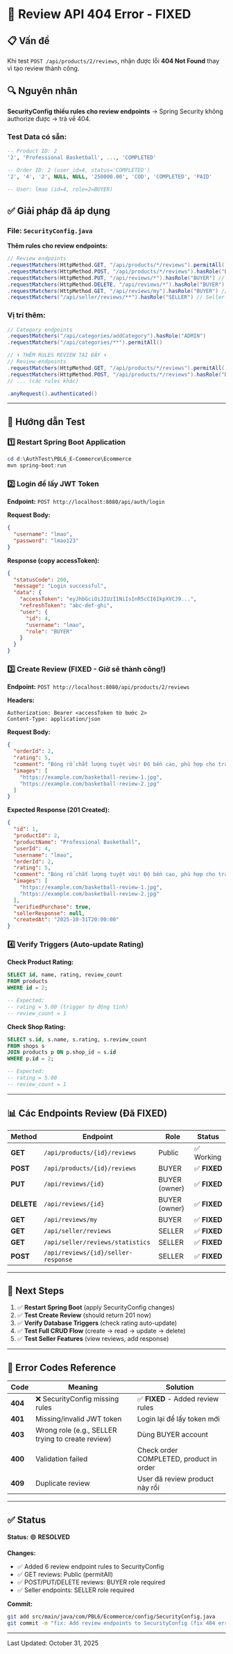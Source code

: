 # 🔧 Review API 404 Error - FIXED

## 📋 Vấn đề

Khi test `POST /api/products/2/reviews`, nhận được lỗi **404 Not Found** thay vì tạo review thành công.

## 🔍 Nguyên nhân

**SecurityConfig thiếu rules cho review endpoints** → Spring Security không authorize được → trả về 404.

### Test Data có sẵn:
```sql
-- Product ID: 2
'2', 'Professional Basketball', ..., 'COMPLETED'

-- Order ID: 2 (user_id=4, status='COMPLETED')
'2', '4', '2', NULL, NULL, '250000.00', 'COD', 'COMPLETED', 'PAID'

-- User: lmao (id=4, role=2=BUYER)
```

## ✅ Giải pháp đã áp dụng

### File: `SecurityConfig.java`

**Thêm rules cho review endpoints:**

```java
// Review endpoints
.requestMatchers(HttpMethod.GET, "/api/products/*/reviews").permitAll() // Public: view reviews
.requestMatchers(HttpMethod.POST, "/api/products/*/reviews").hasRole("BUYER") // Create review
.requestMatchers(HttpMethod.PUT, "/api/reviews/*").hasRole("BUYER") // Update review
.requestMatchers(HttpMethod.DELETE, "/api/reviews/*").hasRole("BUYER") // Delete review
.requestMatchers(HttpMethod.GET, "/api/reviews/my").hasRole("BUYER") // My reviews
.requestMatchers("/api/seller/reviews/**").hasRole("SELLER") // Seller review management
```

### Vị trí thêm:
```java
// Category endpoints
.requestMatchers("/api/categories/addCategory").hasRole("ADMIN")
.requestMatchers("/api/categories/**").permitAll()

// ⬇️ THÊM RULES REVIEW TẠI ĐÂY ⬇️
// Review endpoints
.requestMatchers(HttpMethod.GET, "/api/products/*/reviews").permitAll()
.requestMatchers(HttpMethod.POST, "/api/products/*/reviews").hasRole("BUYER")
// ... (các rules khác)

.anyRequest().authenticated()
```

---

## 🧪 Hướng dẫn Test

### 1️⃣ Restart Spring Boot Application

```powershell
cd d:\AuthTest\PBL6_E-Commerce\Ecommerce
mvn spring-boot:run
```

### 2️⃣ Login để lấy JWT Token

**Endpoint:** `POST http://localhost:8080/api/auth/login`

**Request Body:**
```json
{
  "username": "lmao",
  "password": "lmao123"
}
```

**Response (copy accessToken):**
```json
{
  "statusCode": 200,
  "message": "Login successful",
  "data": {
    "accessToken": "eyJhbGciOiJIUzI1NiIsInR5cCI6IkpXVCJ9...",
    "refreshToken": "abc-def-ghi",
    "user": {
      "id": 4,
      "username": "lmao",
      "role": "BUYER"
    }
  }
}
```

### 3️⃣ Create Review (FIXED - Giờ sẽ thành công!)

**Endpoint:** `POST http://localhost:8080/api/products/2/reviews`

**Headers:**
```
Authorization: Bearer <accessToken từ bước 2>
Content-Type: application/json
```

**Request Body:**
```json
{
  "orderId": 2,
  "rating": 5,
  "comment": "Bóng rổ chất lượng tuyệt vời! Độ bền cao, phù hợp cho training.",
  "images": [
    "https://example.com/basketball-review-1.jpg",
    "https://example.com/basketball-review-2.jpg"
  ]
}
```

**Expected Response (201 Created):**
```json
{
  "id": 1,
  "productId": 2,
  "productName": "Professional Basketball",
  "userId": 4,
  "username": "lmao",
  "orderId": 2,
  "rating": 5,
  "comment": "Bóng rổ chất lượng tuyệt vời! Độ bền cao, phù hợp cho training.",
  "images": [
    "https://example.com/basketball-review-1.jpg",
    "https://example.com/basketball-review-2.jpg"
  ],
  "verifiedPurchase": true,
  "sellerResponse": null,
  "createdAt": "2025-10-31T20:00:00"
}
```

### 4️⃣ Verify Triggers (Auto-update Rating)

**Check Product Rating:**
```sql
SELECT id, name, rating, review_count 
FROM products 
WHERE id = 2;

-- Expected:
-- rating = 5.00 (trigger tự động tính)
-- review_count = 1
```

**Check Shop Rating:**
```sql
SELECT s.id, s.name, s.rating, s.review_count
FROM shops s
JOIN products p ON p.shop_id = s.id
WHERE p.id = 2;

-- Expected:
-- rating = 5.00
-- review_count = 1
```

---

## 📊 Các Endpoints Review (Đã FIXED)

| Method | Endpoint | Role | Status |
|--------|----------|------|--------|
| **GET** | `/api/products/{id}/reviews` | Public | ✅ Working |
| **POST** | `/api/products/{id}/reviews` | BUYER | ✅ **FIXED** |
| **PUT** | `/api/reviews/{id}` | BUYER (owner) | ✅ **FIXED** |
| **DELETE** | `/api/reviews/{id}` | BUYER (owner) | ✅ **FIXED** |
| **GET** | `/api/reviews/my` | BUYER | ✅ **FIXED** |
| **GET** | `/api/seller/reviews` | SELLER | ✅ **FIXED** |
| **GET** | `/api/seller/reviews/statistics` | SELLER | ✅ **FIXED** |
| **POST** | `/api/reviews/{id}/seller-response` | SELLER | ✅ **FIXED** |

---

## 🎯 Next Steps

1. ✅ **Restart Spring Boot** (apply SecurityConfig changes)
2. ✅ **Test Create Review** (should return 201 now)
3. ✅ **Verify Database Triggers** (check rating auto-update)
4. ✅ **Test Full CRUD Flow** (create → read → update → delete)
5. ✅ **Test Seller Features** (view reviews, add response)

---

## 📝 Error Codes Reference

| Code | Meaning | Solution |
|------|---------|----------|
| **404** | ❌ SecurityConfig missing rules | ✅ **FIXED** - Added review rules |
| **401** | Missing/invalid JWT token | Login lại để lấy token mới |
| **403** | Wrong role (e.g., SELLER trying to create review) | Dùng BUYER account |
| **400** | Validation failed | Check order COMPLETED, product in order |
| **409** | Duplicate review | User đã review product này rồi |

---

## ✅ Status

**Status:** 🟢 **RESOLVED**

**Changes:**
- ✅ Added 6 review endpoint rules to SecurityConfig
- ✅ GET reviews: Public (permitAll)
- ✅ POST/PUT/DELETE reviews: BUYER role required
- ✅ Seller endpoints: SELLER role required

**Commit:**
```bash
git add src/main/java/com/PBL6/Ecommerce/config/SecurityConfig.java
git commit -m "fix: Add review endpoints to SecurityConfig (fix 404 error)"
```

---

Last Updated: October 31, 2025
